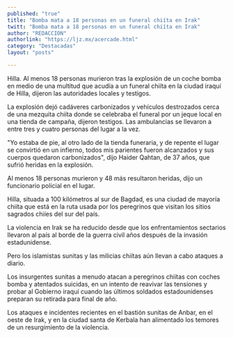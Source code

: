 ```yaml
---
published: "true"
title: "Bomba mata a 18 personas en un funeral chiíta en Irak"
twitt: "Bomba mata a 18 personas en un funeral chiíta en Irak"
author: "REDACCION"
authorlink: "https://ljz.mx/acercade.html"
category: "Destacadas"
layout: "posts"

---
```



  Hilla. Al menos 18 personas murieron tras la explosión de un coche bomba en medio de una multitud que acudía a un funeral chiíta en la ciudad iraquí de Hilla, dijeron las autoridades locales y testigos.



  La explosión dejó cadáveres carbonizados y vehículos destrozados cerca de una mezquita chiíta donde se celebraba el funeral por un jeque local en una tienda de campaña, dijeron testigos. Las ambulancias se llevaron a entre tres y cuatro personas del lugar a la vez.



  "Yo estaba de pie, al otro lado de la tienda funeraria, y de repente el lugar se convirtió en un infierno, todos mis parientes fueron alcanzados y sus cuerpos quedaron carbonizados", dijo Haider Qahtan, de 37 años, que sufrió heridas en la explosión.



  Al menos 18 personas murieron y 48 más resultaron heridas, dijo un funcionario policial en el lugar.



  Hilla, situada a 100 kilómetros al sur de Bagdad, es una ciudad de mayoría chiíta que está en la ruta usada por los peregrinos que visitan los sitios sagrados chiíes del sur del país.



  La violencia en Irak se ha reducido desde que los enfrentamientos sectarios llevaron al país al borde de la guerra civil años después de la invasión estadunidense.



  Pero los islamistas sunitas y las milicias chiítas aún llevan a cabo ataques a diario.



  Los insurgentes sunitas a menudo atacan a peregrinos chiítas con coches bomba y atentados suicidas, en un intento de reavivar las tensiones y probar al Gobierno iraquí cuando las últimos soldados estadounidenses preparan su retirada para final de año.



  Los ataques e incidentes recientes en el bastión sunitas de Anbar, en el oeste de Irak, y en la ciudad santa de Kerbala han alimentado los temores de un resurgimiento de la violencia.

